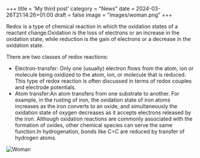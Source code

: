 +++
title = 'My third post'
category = "News"
date = 2024-03-26T21:14:26+01:00
draft = false
image = "images/woman.png"
+++

Redox is a type of chemical reaction in which the oxidation states of a reactant change.Oxidation is the loss of electrons or an increase in the oxidation state, while reduction is the gain of electrons or a decrease in the oxidation state.

There are two classes of redox reactions:

* Electron-transfer:  Only one (usually) electron flows from the atom, ion or molecule being oxidized to the atom, ion, or molecule that is reduced. This type of redox reaction is often discussed in terms of redox couples and electrode potentials.
* Atom transfer:An atom transfers from one substrate to another. For example, in the rusting of iron, the oxidation state of iron atoms increases as the iron converts to an oxide, and simultaneously the oxidation state of oxygen decreases as it accepts electrons released by the iron. Although oxidation reactions are commonly associated with the formation of oxides, other chemical species can serve the same function.In hydrogenation, bonds like C=C are reduced by transfer of hydrogen atoms.


![Woman](/images/woman.png)
